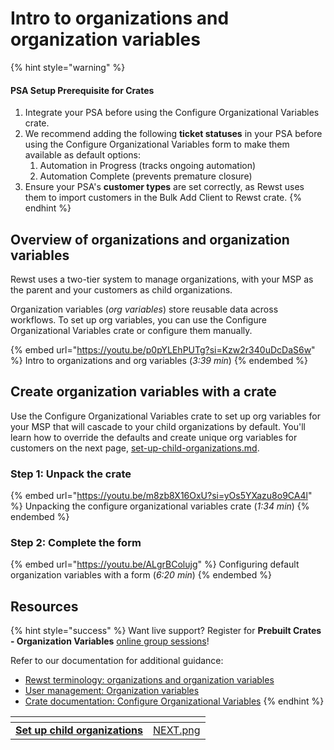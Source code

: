 # Intro to organizations and organization variables

{% hint style="warning" %}
#### PSA Setup **Prerequisite for Crates**

1. Integrate your PSA before using the Configure Organizational Variables crate.
2. We recommend adding the following **ticket statuses** in your PSA before using the Configure Organizational Variables form to make them available as default options:
   1. Automation in Progress (tracks ongoing automation)
   2. Automation Complete (prevents premature closure)
3. Ensure your PSA's **customer types** are set correctly, as Rewst uses them to import customers in the Bulk Add Client to Rewst crate.
{% endhint %}

## Overview of organizations and organization variables

Rewst uses a two-tier system to manage organizations, with your MSP as the parent and your customers as child organizations.&#x20;

Organization variables (_org variables_) store reusable data across workflows. To set up org variables, you can use the Configure Organizational Variables crate or configure them manually.

{% embed url="https://youtu.be/p0pYLEhPUTg?si=Kzw2r340uDcDaS6w" %}
Intro to organizations and org variables (_3:39 min_)
{% endembed %}

## Create organization variables with a crate

Use the Configure Organizational Variables crate to set up org variables for your MSP that will cascade to your child organizations by default. You'll learn how to override the defaults and create unique org variables for customers on the next page, [set-up-child-organizations.md](set-up-child-organizations.md "mention").

### Step 1: Unpack the crate

{% embed url="https://youtu.be/m8zb8X16OxU?si=yOs5YXazu8o9CA4l" %}
Unpacking the configure organizational variables crate (_1:34 min_)
{% endembed %}

### Step 2: Complete the form

{% embed url="https://youtu.be/ALgrBColujg" %}
Configuring default organization variables with a form (_6:20 min_)
{% endembed %}

## Resources

{% hint style="success" %}
Want live support? Register for **Prebuilt Crates - Organization Variables** [online group sessions](https://outlook.office365.com/book/RewstImplementation1@rewst.io/)!&#x20;

Refer to our documentation for additional guidance:

* [Rewst terminology: organizations and organization variables](https://docs.rewst.help/cluck-university/getting-started/rewst-terminology#organizations)
* [User management: Organization variables](https://docs.rewst.help/documentation/user-management/organization-variables)
* [Crate documentation: Configure Organizational Variables](https://docs.rewst.help/prebuilt-automations/existing-crate-documentation/configure-organization-variables)
{% endhint %}

<table data-view="cards" data-full-width="false"><thead><tr><th></th><th data-hidden data-card-cover data-type="files"></th></tr></thead><tbody><tr><td><a href="set-up-child-organizations.md"><strong>Set up child organizations</strong></a></td><td><a href="../../../.gitbook/assets/NEXT.png">NEXT.png</a></td></tr></tbody></table>

